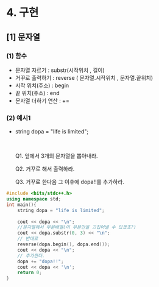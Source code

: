 # 4. 구현

## \[1] 문자열

### (1) 함수

* 문자열 자르기 : substr(시작위치 , 길이)
* 거꾸로 출력하기 : reverse ( 문자열.시작위치 , 문자열.끝위치)
* 시작 위치(주소) : begin
* 끝 위치(주소) : end
* 문자열 더하기 연산 : +=&#x20;

### (2) 예시1

*   string dopa = "life is limited";

    ​

    Q1. 앞에서 3개의 문자열을 뽑아내라.

    Q2. 거꾸로 해서 출력하라.

    Q3. 거꾸로 한다음 그 이후에 dopa!!를 추가하라.

```cpp
#include <bits/stdc++.h> 
using namespace std;
int main(){
    string dopa = "life is limited";
    
    cout << dopa << "\n";
    //문자열에서 부분배열(이 부분만을 끄집어낼 수 있겠죠?)
    cout << dopa.substr(0, 3) << "\n";
    // 반대로
    reverse(dopa.begin(), dopa.end());
    cout << dopa << "\n";
    // 추가한다.
    dopa += "dopa!!";
    cout << dopa << '\n';
    return 0;
}
```

